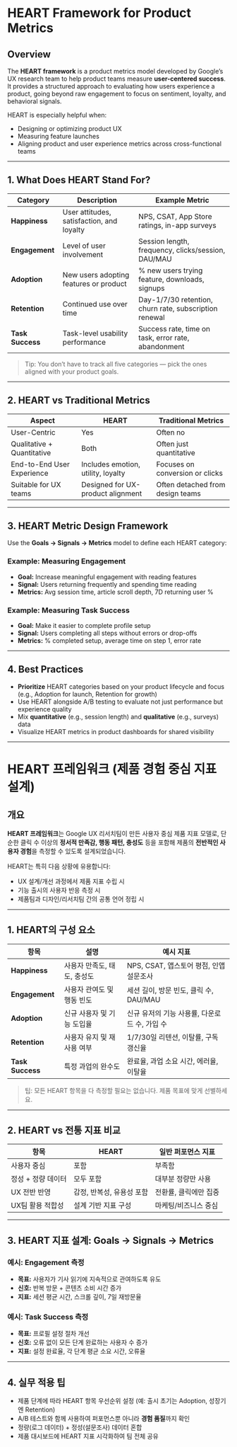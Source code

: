 # HEART Framework for Product Metrics 

## Overview

The **HEART framework** is a product metrics model developed by Google’s UX research team to help product teams measure **user-centered success**. It provides a structured approach to evaluating how users experience a product, going beyond raw engagement to focus on sentiment, loyalty, and behavioral signals.

HEART is especially helpful when:

* Designing or optimizing product UX
* Measuring feature launches
* Aligning product and user experience metrics across cross-functional teams

---

## 1. What Does HEART Stand For?

| Category         | Description                               | Example Metric                                         |
| ---------------- | ----------------------------------------- | ------------------------------------------------------ |
| **Happiness**    | User attitudes, satisfaction, and loyalty | NPS, CSAT, App Store ratings, in-app surveys           |
| **Engagement**   | Level of user involvement                 | Session length, frequency, clicks/session, DAU/MAU     |
| **Adoption**     | New users adopting features or product    | % new users trying feature, downloads, signups         |
| **Retention**    | Continued use over time                   | Day-1/7/30 retention, churn rate, subscription renewal |
| **Task Success** | Task-level usability performance          | Success rate, time on task, error rate, abandonment    |

> Tip: You don’t have to track all five categories — pick the ones aligned with your product goals.

---

## 2. HEART vs Traditional Metrics

| Aspect                     | HEART                                | Traditional Metrics                |
| -------------------------- | ------------------------------------ | ---------------------------------- |
| User-Centric               | Yes                                | Often no                         |
| Qualitative + Quantitative | Both                               | Often just quantitative          |
| End-to-End User Experience | Includes emotion, utility, loyalty | Focuses on conversion or clicks  |
| Suitable for UX teams      | Designed for UX-product alignment  | Often detached from design teams |

---

## 3. HEART Metric Design Framework

Use the **Goals → Signals → Metrics** model to define each HEART category:

### Example: Measuring Engagement

* **Goal:** Increase meaningful engagement with reading features
* **Signal:** Users returning frequently and spending time reading
* **Metrics:** Avg session time, article scroll depth, 7D returning user %

### Example: Measuring Task Success

* **Goal:** Make it easier to complete profile setup
* **Signal:** Users completing all steps without errors or drop-offs
* **Metrics:** % completed setup, average time on step 1, error rate

---

## 4. Best Practices

* **Prioritize** HEART categories based on your product lifecycle and focus (e.g., Adoption for launch, Retention for growth)
* Use HEART alongside A/B testing to evaluate not just performance but experience quality
* Mix **quantitative** (e.g., session length) and **qualitative** (e.g., surveys) data
* Visualize HEART metrics in product dashboards for shared visibility

---

# HEART 프레임워크 (제품 경험 중심 지표 설계)

## 개요

**HEART 프레임워크**는 Google UX 리서치팀이 만든 사용자 중심 제품 지표 모델로, 단순한 클릭 수 이상의 **정서적 만족감, 행동 패턴, 충성도** 등을 포함해 제품의 **전반적인 사용자 경험**을 측정할 수 있도록 설계되었습니다.

HEART는 특히 다음 상황에 유용합니다:

* UX 설계/개선 과정에서 제품 지표 수립 시
* 기능 출시의 사용자 반응 측정 시
* 제품팀과 디자인/리서치팀 간의 공통 언어 정립 시

---

## 1. HEART의 구성 요소

| 항목               | 설명               | 예시 지표                       |
| ---------------- | ---------------- | --------------------------- |
| **Happiness**    | 사용자 만족도, 태도, 충성도 | NPS, CSAT, 앱스토어 평점, 인앱 설문조사 |
| **Engagement**   | 사용자 관여도 및 행동 빈도  | 세션 길이, 방문 빈도, 클릭 수, DAU/MAU |
| **Adoption**     | 신규 사용자 및 기능 도입율  | 신규 유저의 기능 사용률, 다운로드 수, 가입 수 |
| **Retention**    | 사용자 유지 및 재사용 여부  | 1/7/30일 리텐션, 이탈률, 구독 갱신율    |
| **Task Success** | 특정 과업의 완수도       | 완료율, 과업 소요 시간, 에러율, 이탈율     |

> 팁: 모든 HEART 항목을 다 측정할 필요는 없습니다. 제품 목표에 맞게 선별하세요.

---

## 2. HEART vs 전통 지표 비교

| 항목          | HEART             | 일반 퍼포먼스 지표     |
| ----------- | ----------------- | -------------- |
| 사용자 중심      | 포함              | 부족함          |
| 정성 + 정량 데이터 | 모두 포함           | 대부분 정량만 사용   |
| UX 전반 반영    | 감정, 반복성, 유용성 포함 | 전환률, 클릭에만 집중 |
| UX팀 활용 적합성  | 설계 기반 지표 구성     | 마케팅/비즈니스 중심  |

---

## 3. HEART 지표 설계: Goals → Signals → Metrics

### 예시: Engagement 측정

* **목표:** 사용자가 기사 읽기에 지속적으로 관여하도록 유도
* **신호:** 반복 방문 + 콘텐츠 소비 시간 증가
* **지표:** 세션 평균 시간, 스크롤 깊이, 7일 재방문율

### 예시: Task Success 측정

* **목표:** 프로필 설정 절차 개선
* **신호:** 오류 없이 모든 단계 완료하는 사용자 수 증가
* **지표:** 설정 완료율, 각 단계 평균 소요 시간, 오류율

---

## 4. 실무 적용 팁

* 제품 단계에 따라 HEART 항목 우선순위 설정 (예: 출시 초기는 Adoption, 성장기엔 Retention)
* A/B 테스트와 함께 사용하여 퍼포먼스뿐 아니라 **경험 품질**까지 확인
* 정량(로그 데이터) + 정성(설문조사) 데이터 혼합
* 제품 대시보드에 HEART 지표 시각화하여 팀 전체 공유
